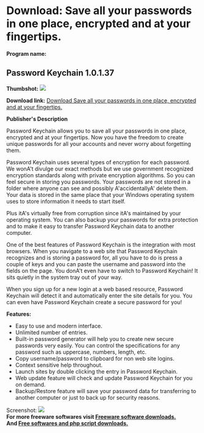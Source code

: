 # Download: Save all your passwords in one place, encrypted and at your fingertips.

**Program name:**

## Password Keychain 1.0.1.37

  
**Thumbshot:** ![](http://www.freewarefiles.com/screenshot/passwordkeychain_md.gif)   
  
**Download link:** [Download Save all your passwords in one place, encrypted and at your fingertips.](http://freesoftwares.boysofts.com/Password-Keychain_program_19386.html)  
  


**Publisher's Description**  
  


Password Keychain allows you to save all your passwords in one place, encrypted and at your fingertips. Now you have the freedom to create unique passwords for all your accounts and never worry about forgetting them. 

Password Keychain uses several types of encryption for each password. We wonA't divulge our exact methods but we use government recognized encryption standards along with private encryption algorithms. So you can feel secure in storing you passwords. Your passwords are not stored in a folder where anyone can see and possibly A'accidentallyA' delete them. Your data is stored in the same place that your Windows operating system uses to store information it needs to start itself.

Plus itA's virtually free from corruption since itA's maintained by your operating system. You can also backup your passwords for extra protection and to make it easy to transfer Password Keychain data to another computer.

One of the best features of Password Keychain is the integration with most browsers. When you navigate to a web site that Password Keychain recognizes and is storing a password for, all you have to do is press a couple of keys and you can paste the username and password into the fields on the page. You donA't even have to switch to Password Keychain! It sits quietly in the system tray out of your way.

When you sign up for a new login at a web based resource, Password Keychain will detect it and automatically enter the site details for you. You can even have Password Keychain create a secure password for you!

**Features:**

  * Easy to use and modern interface. 
  * Unlimited number of entries. 
  * Built-in password generator will help you to create new secure passwords very easily. You can control the specifications for any password such as uppercase, numbers, length, etc. 
  * Copy username/password to clipboard for non web site logins. 
  * Context sensitive help throughout. 
  * Launch sites by double clicking the entry in Password Keychain. 
  * Web update feature will check and update Password Keychain for you on demand. 
  * Backup/Restore feature will save your password data for transferring to another computer or just to back up for security reasons. 

  
  
Screenshot: ![](http://www.freewarefiles.com/screenshot/passwordkeychain.gif)   
**For more freeware softwares visit [Freeware software downloads.](http://freesoftwares.boysofts.com/)**   
**And [Free softwares and php script downloads.](http://www.boysofts.com/)**
